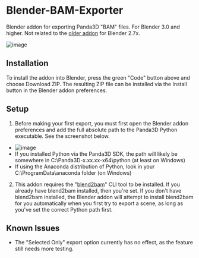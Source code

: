 # Blender-BAM-Exporter
Blender addon for exporting Panda3D "BAM" files. For Blender 3.0 and higher. Not related to the [older addon](https://github.com/tobspr/Panda3D-Bam-Exporter) for Blender 2.7x.

![image](https://user-images.githubusercontent.com/88953117/234097061-e53c0eca-93bf-4ee5-bf7d-9b55262ab46b.png)

## Installation
To install the addon into Blender, press the green "Code" button above and choose Download ZIP. The resulting ZIP file can be installed via the Install button in the Blender addon preferences.

## Setup
1. Before making your first export, you must first open the Blender addon preferences and add the full absolute path to the Panda3D Python executable. See the screenshot below.
  - ![image](https://user-images.githubusercontent.com/88953117/234090186-fd363cbc-f718-463a-8519-b8455dda9150.png)
  - If you installed Python via the Panda3D SDK, the path will likely be somewhere in C:\Panda3D-x.xx.xx-x64\python (at least on Windows)
  - If using the Anaconda distribution of Python, look in your C:\ProgramData\anaconda folder (on Windows)
2. This addon requires the "[blend2bam](https://github.com/Moguri/blend2bam)" CLI tool to be installed. If you already have blend2bam installed, then you're set. If you don't have blend2bam installed, the Blender addon will attempt to install blend2bam for you automatically when you first try to export a scene, as long as you've set the correct Python path first.

## Known Issues
- The "Selected Only" export option currently has no effect, as the feature still needs more testing.
